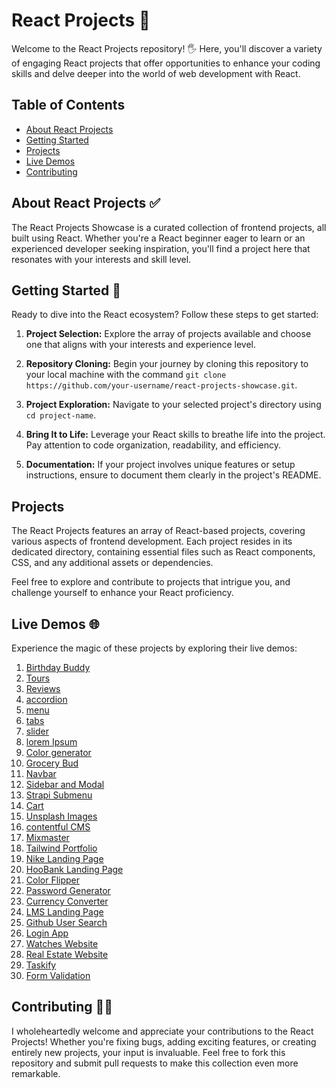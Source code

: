 # React Projects 🚀

Welcome to the React Projects repository! 🖐️ Here, you'll discover a variety of engaging React projects that offer opportunities to enhance your coding skills and delve deeper into the world of web development with React.

## Table of Contents

- [About React Projects](#about-react-projects)
- [Getting Started](#getting-started)
- [Projects](#projects)
- [Live Demos](#live-demos)
- [Contributing](#contributing)

## About React Projects ✅

The React Projects Showcase is a curated collection of frontend projects, all built using React. Whether you're a React beginner eager to learn or an experienced developer seeking inspiration, you'll find a project here that resonates with your interests and skill level.

## Getting Started 📝

Ready to dive into the React ecosystem? Follow these steps to get started:

1. **Project Selection:** Explore the array of projects available and choose one that aligns with your interests and experience level.

2. **Repository Cloning:** Begin your journey by cloning this repository to your local machine with the command `git clone https://github.com/your-username/react-projects-showcase.git`.

3. **Project Exploration:** Navigate to your selected project's directory using `cd project-name`.

4. **Bring It to Life:** Leverage your React skills to breathe life into the project. Pay attention to code organization, readability, and efficiency.

5. **Documentation:** If your project involves unique features or setup instructions, ensure to document them clearly in the project's README.

## Projects

The React Projects features an array of React-based projects, covering various aspects of frontend development. Each project resides in its dedicated directory, containing essential files such as React components, CSS, and any additional assets or dependencies.

Feel free to explore and contribute to projects that intrigue you, and challenge yourself to enhance your React proficiency.

## Live Demos 🌐

Experience the magic of these projects by exploring their live demos:

1. [Birthday Buddy](https://react-01-birthday-buddy.netlify.app)
2. [Tours](https://react-02-tourss.netlify.app)
3. [Reviews](https://react-03-reviewss.netlify.app)
4. [accordion](https://react-04-accordions.netlify.app)
5. [menu](https://react-05-menus.netlify.app)
6. [tabs](https://react-06-tabss.netlify.app)
7. [slider](https://react-07-sliders.netlify.app)
8. [lorem Ipsum](https://react-08-lorem-ipsums.netlify.app)
9. [Color generator](https://react-09-color-generators.netlify.app)
10. [Grocery Bud](https://react-10-grocery-buds.netlify.app)
11. [Navbar](https://react-11-navbars.netlify.app)
12. [Sidebar and Modal](https://react-12-sidebars.netlify.app)
13. [Strapi Submenu](https://react-13-strapi-submenus.netlify.app)
14. [Cart](https://react-14-carts.netlify.app)
15. [Unsplash Images](https://react-15-unsplash-images.netlify.app)
16. [contentful CMS](https://react-16-contentful-cmss.netlify.app)
17. [Mixmaster](https://react-17-mixmaster.netlify.app)
18. [Tailwind Portfolio](https://react-18-tailwind-portfolio.netlify.app)
19. [Nike Landing Page](https://react-19-nike-landing-page.netlify.app)
20. [HooBank Landing Page](https://react-20-hoobank-landing-page.netlify.app)
21. [Color Flipper](https://react-21-color-flipper.netlify.app)
22. [Password Generator](https://react-22-password-generator.netlify.app)
23. [Currency Converter](https://react-23-currency-converter.netlify.app)
24. [LMS Landing Page](https://react-24-lms-landing-page.netlify.app)
25. [Github User Search](https://react-25-github-user-search.netlify.app)
26. [Login App](https://react-26-login-app.netlify.app)
27. [Watches Website](https://react-27-watch-website.netlify.app)
28. [Real Estate Website](https://react-28-real-estate-website.netlify.app)
29. [Taskify](https://react-29-taskify-app.netlify.app)
30. [Form Validation](https://react-30-form-validation.netlify.app)

## Contributing 🥳🎉

I wholeheartedly welcome and appreciate your contributions to the React Projects! Whether you're fixing bugs, adding exciting features, or creating entirely new projects, your input is invaluable. Feel free to fork this repository and submit pull requests to make this collection even more remarkable.
